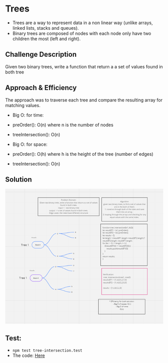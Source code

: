 # Trees
* Trees are a way to represent data in a non linear way (unlike arrays, linked lists, stacks and queues).
* Binary trees are composed of nodes with each node only have two children the most (left and right).

## Challenge Description
Given two binary trees, write a function that return a a set of values found in both tree

## Approach & Efficiency
The approach was to traverse each tree and compare the resulting array for matching values.
- Big O: for time:
- preOrder(): O(n) where n is the number of nodes
- treeIntersection(): O(n)

- Big O: for space:
- preOrder(): O(h) where h is the height of the tree (number of edges)
- treeIntersection(): O(n)


## Solution

![](../assets/tree-intersection.png)


## Test:
* `npm test tree-intersection.test`
* The code: [Here](./tree-intersection.js)

